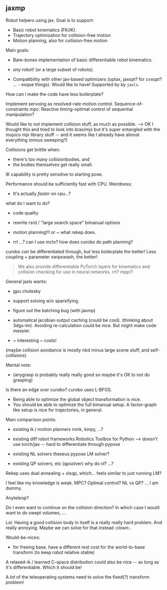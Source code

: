 ## jaxmp

Robot helpers using jax. Goal is to support:
- Basic robot kinematics (FK/IK).
- Trajectory optimization for collision-free motion
- Motion planning, also for collision-free motion

Main goals:
- Bare-bones implementation of basic differentiable robot kinematics.
- _any_ robot! (or a large subset of robots).

- Compatibility with other jax-based optimizers (optax, jaxopt? for cvxopt? ... - esque things). Would like to have!
Supported by by `jaxls`.

How can I make the code have less boilerplate?

Implement servoing as resolved-rate motion control.
Sequence-of-constraints mpc: Reactive timing-optimal control of sequential manipulation?

Would like to _not_ implement collision stuff, as much as possible.
--> OK I thought this and tried to look into brax/mjx but it's super entangled with the mujoco mjx library stuff -- and it seems like I already have almost everything (minus sweeping?)

Collisions get brittle when:
- there's too many collisionbodies, and
- the bodies themselves get really small.

IK capability is pretty sensitive to starting pose.

Performance should be sufficiently fast with CPU.
Weirdness:
- It's actually _faster_ on cpu...?

what do I want to do?
- code quality
- rewrite rsrd / "large search space" bimanual options
- motion planning!!! or ~ what rekep does.

- rrt ...? can I use mctx?
how does curobo do path planning?

curobo _can_ be differentiated through, but less boilerplate the better!
Less coupling + parameter swipswash, the better!
> We also provide differentiable PyTorch layers for kinematics and collision
checking for use in neural networks.
rrt? mppi? 

General jaxls wants:
- gpu cholesky
- support solving w/o sparsifying.
- figure out the batching bug (with jaxmp)
- automatical jacobian output caching (could be cool). (thinking about 3dgs-lm). Avoiding re-calculation could be nice. But might make code messier.

- ~ interesting ~ costs!

(maybe collision avoidance is mostly nbd minus large scene stuff, and self-collisions)

Mental note:
- (anygrasp is probably really really good so maybe it's OK to not do grasping)

Is there an edge over curobo?
curobo uses L-BFGS.
- Being able to optimize the global object transformation is nice.
- You should be able to optimize the full bimanual setup.
A factor-graph like setup is nice for trajectories, in general.

Main comparison points:
- existing ik / motion planners
mink, kinpy, ...?

- existing diff robot frameworks
Robotics Toolbox for Python --> doesn't use torch/jax -- hard to differentiate through
pypose

- existing NL solvers
theseus
pypose LM solver?

- existing QP solvers, etc
(qpsolver)
why do nl?
...?

Rekep uses dual annealing + slsqp, which... feels similar to just running LM?



I feel like my knowledge is weak.
MPC? Optimal control? NL vs QP? ... I am dummy.

Anyteleop?

Do I even want to continue on the collision direction? 
In which case I would want to do swept volumes, ...

Lol. Having a good collision body in itself is a really really hard problem.
And really annoying.
Maybe we can solve for that instead :clown:.

Would-be-nices:
- for freeing base, have a different rest cost for the world-to-base transform (to keep robot relative stable)

A relaxed-ik / learned C-space distribution could also be nice -- as long as it's differentiable.
Which it should be!

A _lot_ of the teleoperating systems need to solve the fixed(?) transform problem!
